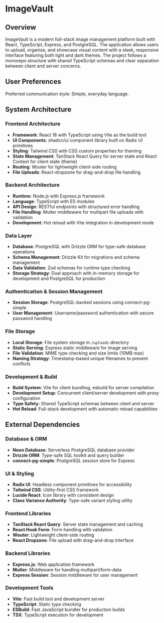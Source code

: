 # ImageVault

## Overview

ImageVault is a modern full-stack image management platform built with React, TypeScript, Express, and PostgreSQL. The application allows users to upload, organize, and showcase visual content with a sleek, responsive interface featuring both light and dark themes. The project follows a monorepo structure with shared TypeScript schemas and clear separation between client and server concerns.

## User Preferences

Preferred communication style: Simple, everyday language.

## System Architecture

### Frontend Architecture
- **Framework**: React 18 with TypeScript using Vite as the build tool
- **UI Components**: shadcn/ui component library built on Radix UI primitives
- **Styling**: Tailwind CSS with CSS custom properties for theming
- **State Management**: TanStack React Query for server state and React Context for client state (theme)
- **Routing**: Wouter for lightweight client-side routing
- **File Uploads**: React-dropzone for drag-and-drop file handling

### Backend Architecture
- **Runtime**: Node.js with Express.js framework
- **Language**: TypeScript with ES modules
- **API Design**: RESTful endpoints with structured error handling
- **File Handling**: Multer middleware for multipart file uploads with validation
- **Development**: Hot reload with Vite integration in development mode

### Data Layer
- **Database**: PostgreSQL with Drizzle ORM for type-safe database operations
- **Schema Management**: Drizzle Kit for migrations and schema management
- **Data Validation**: Zod schemas for runtime type checking
- **Storage Strategy**: Dual approach with in-memory storage for development and PostgreSQL for production

### Authentication & Session Management
- **Session Storage**: PostgreSQL-backed sessions using connect-pg-simple
- **User Management**: Username/password authentication with secure password handling

### File Storage
- **Local Storage**: File system storage in `/uploads` directory
- **Static Serving**: Express static middleware for image serving
- **File Validation**: MIME type checking and size limits (10MB max)
- **Naming Strategy**: Timestamp-based unique filenames to prevent conflicts

### Development & Build
- **Build System**: Vite for client bundling, esbuild for server compilation
- **Development Setup**: Concurrent client/server development with proxy configuration
- **Type Safety**: Shared TypeScript schemas between client and server
- **Hot Reload**: Full-stack development with automatic reload capabilities

## External Dependencies

### Database & ORM
- **Neon Database**: Serverless PostgreSQL database provider
- **Drizzle ORM**: Type-safe SQL toolkit and query builder
- **connect-pg-simple**: PostgreSQL session store for Express

### UI & Styling
- **Radix UI**: Headless component primitives for accessibility
- **Tailwind CSS**: Utility-first CSS framework
- **Lucide React**: Icon library with consistent design
- **Class Variance Authority**: Type-safe variant styling utility

### Frontend Libraries
- **TanStack React Query**: Server state management and caching
- **React Hook Form**: Form handling with validation
- **Wouter**: Lightweight client-side routing
- **React Dropzone**: File upload with drag-and-drop interface

### Backend Libraries
- **Express.js**: Web application framework
- **Multer**: Middleware for handling multipart/form-data
- **Express Session**: Session middleware for user management

### Development Tools
- **Vite**: Fast build tool and development server
- **TypeScript**: Static type checking
- **ESBuild**: Fast JavaScript bundler for production builds
- **TSX**: TypeScript execution for development